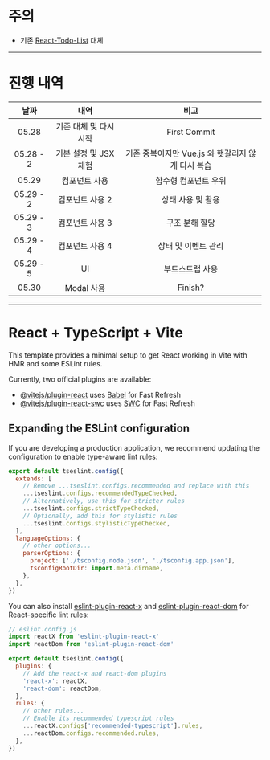 # 주의
- 기존 [React-Todo-List](https://github.com/Nobody-IArc/React-Todo-List) 대체

---

# 진행 내역
|날짜|내역|비고|
|:-:|:-:|:-:|
|05.28|기존 대체 및 다시 시작|First Commit|
|05.28 - 2|기본 설정 및 JSX 체험|기존 중복이지만 Vue.js 와 햇갈리지 않게 다시 복습|
|05.29|컴포넌트 사용|함수형 컴포넌트 우위|
|05.29 - 2|컴포넌트 사용 2|상태 사용 및 활용|
|05.29 - 3|컴포넌트 사용 3|구조 분해 할당|
|05.29 - 4|컴포넌트 사용 4|상태 및 이벤트 관리|
|05.29 - 5|UI|부트스트랩 사용|
|05.30|Modal 사용|Finish?|


---
# React + TypeScript + Vite

This template provides a minimal setup to get React working in Vite with HMR and some ESLint rules.

Currently, two official plugins are available:

- [@vitejs/plugin-react](https://github.com/vitejs/vite-plugin-react/blob/main/packages/plugin-react) uses [Babel](https://babeljs.io/) for Fast Refresh
- [@vitejs/plugin-react-swc](https://github.com/vitejs/vite-plugin-react/blob/main/packages/plugin-react-swc) uses [SWC](https://swc.rs/) for Fast Refresh

## Expanding the ESLint configuration

If you are developing a production application, we recommend updating the configuration to enable type-aware lint rules:

```js
export default tseslint.config({
  extends: [
    // Remove ...tseslint.configs.recommended and replace with this
    ...tseslint.configs.recommendedTypeChecked,
    // Alternatively, use this for stricter rules
    ...tseslint.configs.strictTypeChecked,
    // Optionally, add this for stylistic rules
    ...tseslint.configs.stylisticTypeChecked,
  ],
  languageOptions: {
    // other options...
    parserOptions: {
      project: ['./tsconfig.node.json', './tsconfig.app.json'],
      tsconfigRootDir: import.meta.dirname,
    },
  },
})
```

You can also install [eslint-plugin-react-x](https://github.com/Rel1cx/eslint-react/tree/main/packages/plugins/eslint-plugin-react-x) and [eslint-plugin-react-dom](https://github.com/Rel1cx/eslint-react/tree/main/packages/plugins/eslint-plugin-react-dom) for React-specific lint rules:

```js
// eslint.config.js
import reactX from 'eslint-plugin-react-x'
import reactDom from 'eslint-plugin-react-dom'

export default tseslint.config({
  plugins: {
    // Add the react-x and react-dom plugins
    'react-x': reactX,
    'react-dom': reactDom,
  },
  rules: {
    // other rules...
    // Enable its recommended typescript rules
    ...reactX.configs['recommended-typescript'].rules,
    ...reactDom.configs.recommended.rules,
  },
})
```
